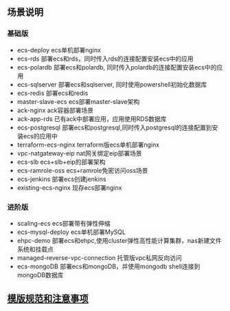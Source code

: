 ## 场景说明

### 基础版

* ecs-deploy ecs单机部署nginx
* ecs-rds 部署ecs和rds，同时传入rds的连接配置安装ecs中的应用
* ecs-polardb 部署ecs和polardb, 同时传入polardb的连接配置安装ecs中的应用
* ecs-sqlserver 部署ecs和sqlserver, 同时使用powershell初始化数据库
* ecs-redis 部署ecs和redis
* master-slave-ecs ecs部署master-slave架构
* ack-nginx ack容器部署场景
* ack-app-rds 已有ack中部署应用，应用使用RDS数据库
* ecs-postgresql 部署ecs和postgresql,同时传入postgresql的连接配置到安装ecs的应用中
* terraform-ecs-nginx terraform版ecs单机部署nginx
* vpc-natgateway-eip nat网关绑定eip部署场景
* ecs-slb ecs+slb+eip的部署架构
* ecs-ramrole-oss ecs+ramrole免密访问oss场景
* ecs-jenkins 部署ecs创建jenkins
* existing-ecs-nginx 现存ecs部署nginx
### 进阶版

* scaling-ecs ecs部署带有弹性伸缩
* ecs-mysql-deploy ecs单机部署MySQL
* ehpc-demo 部署ecs和ehpc,使用cluster弹性高性能计算集群，nas新建文件系统和挂载点
* managed-reverse-vpc-connection 托管版vpc私网反向访问
* ecs-mongoDB 部署ecs和mongoDB，并使用mongodb shell连接到mongoDB数据库

## [模版规范和注意事项](./TemplateBestPractice.md)
